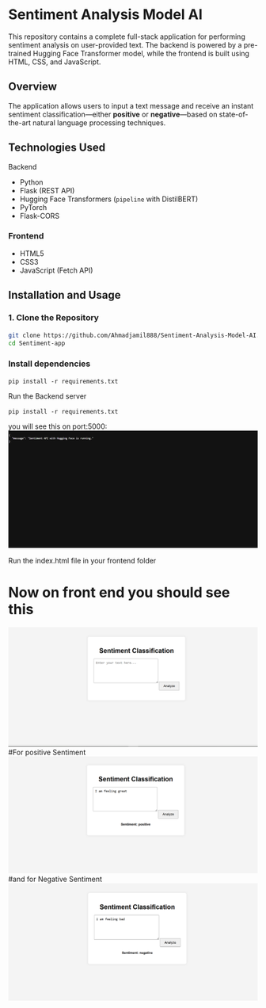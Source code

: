 # Sentiment Analysis Model AI

This repository contains a complete full-stack application for performing sentiment analysis on user-provided text. The backend is powered by a pre-trained Hugging Face Transformer model, while the frontend is built using HTML, CSS, and JavaScript.

## Overview

The application allows users to input a text message and receive an instant sentiment classification—either **positive** or **negative**—based on state-of-the-art natural language processing techniques.

## Technologies Used

 Backend
- Python
- Flask (REST API)
- Hugging Face Transformers (`pipeline` with DistilBERT)
- PyTorch
- Flask-CORS

### Frontend
- HTML5
- CSS3
- JavaScript (Fetch API)


## Installation and Usage

### 1. Clone the Repository

```bash
git clone https://github.com/Ahmadjamil888/Sentiment-Analysis-Model-AI.git
cd Sentiment-app

```
### Install dependencies 
```
pip install -r requirements.txt
```
Run the Backend server
```
pip install -r requirements.txt
```
you will see this on port:5000:
<img src="https://raw.githubusercontent.com/Ahmadjamil888/Sentiment-Analysis-Model-AI/refs/heads/main/Screenshot%202025-06-24%20165212.png">

Run the index.html file in your frontend folder
# Now on front end you should see this
<img src="https://raw.githubusercontent.com/Ahmadjamil888/Sentiment-Analysis-Model-AI/refs/heads/main/Screenshot%202025-06-24%20164442.png">
#For positive Sentiment
<img src="https://raw.githubusercontent.com/Ahmadjamil888/Sentiment-Analysis-Model-AI/refs/heads/main/Screenshot%202025-06-24%20164513.png">
#and for Negative Sentiment
<img src="https://raw.githubusercontent.com/Ahmadjamil888/Sentiment-Analysis-Model-AI/refs/heads/main/Screenshot%202025-06-24%20164531.png">







